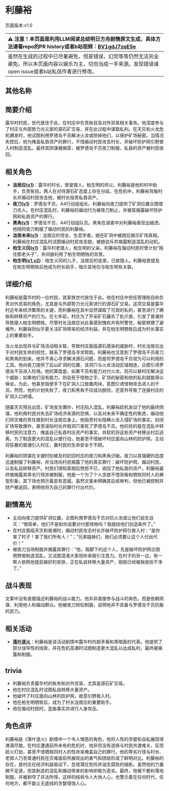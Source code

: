 # 利藤裕
页面版本:v1.0
 

| :warning: 注意！本页面是利用LLM阅读总结明日方舟剧情原文生成，具体方法请看repo的PR history或者b站视频：[BV1gdJ7zqESe](https://www.bilibili.com/video/BV1gdJ7zqESe/)         |
|:----------------------------|
| 虽然在生成的过程中已尽量避免，但是错误，幻觉等等仍然无法完全避免。所以本页面内容以娱乐为主，切勿当成一手来源。发现错误请open issue或者b站私信作者进行修改。|



## 其他名称

## 简要介绍
露华村村民，世代居住于此，在村庄中负责账目及对外贸易相关事务。他深度参与了村庄与外部势力光元家的源石矿交易，并在此过程中谋取私利。在天灾和火龙危机爆发时，他试图利用罗德岛干员解决火龙或除掉他们，以保护矿场秘密。当情况失控后，他为掩盖私吞资产的罪行，不惜煽动村民攻击村长，并破坏防护网引野兽入村制造混乱。最终其阴谋被揭穿，被罗德岛干员夜刀制服，私吞的资产被村民收回。
## 相关角色
-   **泷居应([v1](extended_char_long_ju_ying.md))**：露华村村长，曾是猎人，柏生明的师父。利藤裕是他的村中助手，负责账目。两人在对待源石矿态度上存在分歧。在危机中，利藤裕背叛村长并煽动村民攻击他，被村长指责私吞资产。
-   **夜刀([v1](char_502_nblade.md))**：罗德岛干员，A4行动组组长。利藤裕向夜刀提供了矿洞位置企图借刀杀人。在村庄混乱时，利藤裕的煽动行为被夜刀制止，并被其揭露破坏防护网和私吞资产的罪行。
-   **黑角([v1](char_500_noirc.md))**：罗德岛干员，A4行动组队员。黑角在调查中对利藤裕表现出疑虑。他陪同夜刀制服了煽动村民的利藤裕。
-   **泷居未来([v1](extended_char_long_ju_wei_lai.md))**：泷居应的侄女，生态学者。她在矿洞中被困后揭示矿场真相。利藤裕在村庄混乱时试图煽动村民攻击她，被她驳斥并揭露制造混乱的动机。
-   **柏生义冈([v1](extended_char_bai_sheng_yi_gang.md))**：露华村老猎人，柏生明的父亲。利藤裕在煽动村民时曾计划“拖住那老头子”，并间接利用了柏生明牺牲的背景。
-   **柏生明([v1](extended_char_bai_sheng_ming.md),[v2](../char_v3/extended_char_bai_sheng_ming.md))**：柏生义冈的儿子，泷居应的徒弟，已故猎人。利藤裕曾提及在柏生明牺牲后他成为村长助手，暗示其地位与柏生明有关联。
## 详细介绍
利藤裕是露华村的一位村民，其家族世代居住于此。他在村庄中担任管理账目和负责对外贸易的角色，尤其是与外部势力光元家进行的源石矿交易。这项交易是露华村近年来经济繁荣的关键，而利藤裕在其中显然谋取了可观的私利，甚至进行了瞒账和转移资产的行为。在七年前，村庄为了开采矿石屠杀了犰爪兽，引发了兽潮并导致猎人柏生明牺牲。尽管村长泷居应对此事感到愧疚并有所警觉，秘密修建了避难所，利藤裕则似乎更关注矿场带来的经济利益，并在柏生明牺牲后成为村长事实上的重要助手。

当火龙出现并与矿场活动相关联，导致村庄面临源石感染的威胁时，村长泷居应出于对村民生命的担忧，联系了罗德岛寻求帮助。利藤裕也注意到了罗德岛干员夜刀和黑角的到来。他并不真心寻求解决源石问题，而是将罗德岛干员视为可以利用的工具。他向夜刀提供了后山矿洞的位置，该洞穴与火龙活动区域相连，企图引诱罗德岛干员进入险境。他的算盘是，如果干员有能力对付火龙，则可以替村庄解决这个威胁；如果他们没有能力，则会死于怪物之手，矿场的秘密和他的私利就能得以保全。为此，他甚至指使手下在矿洞入口放置肉块，意图引诱怪物攻击进入的干员。然而，他的计划失败了，夜刀和黑角不仅成功脱险，还意外导致了连接村庄的矿洞入口坍塌。

随着天灾预兆出现，矿场发生爆炸，村庄陷入混乱。利藤裕趁机发动了他的最终阴谋。他利用村民对失去矿场经济来源的恐惧，以及对未来不确定性的焦虑，煽动他们将灾难的责任推到村长泷居应身上。他指责村长隐瞒火龙入侵矿场的事实，封闭矿场导致爆炸，甚至诬陷村长炸毁洞穴害死了罗德岛干员。他的目的是在混乱中转移村民的注意力，掩盖自己私吞村庄资产的事实，并趁机将这些资产转移出村后逃离。为了制造更大的混乱以便行动，他甚至不惜破坏村庄面向山林的防护网，主动将狂暴的兽潮引入村庄，置村民的生命安全于不顾。

利藤裕的阴谋在关键时刻被及时赶回村庄的夜刀和黑角识破。夜刀以其强硬的态度迅速制服了利藤裕，并当场向村民揭露了他的真实罪行：破坏防护网、煽动村民、以及私自转移资产。村民们得知真相后愤怒不已，收回了他私吞的资产。利藤裕最终被揭露其卑劣行径并被制服，他是一个为了个人贪欲不惜背叛和牺牲同村人的典型形象，其下场也预示着恶有恶报。虽然文案未明确其后续审判，但他已被控制并财产被追回，表明他将为自己的罪行付出代价。
## 剧情高光
- 主动向夜刀提供矿洞位置，企图利用罗德岛干员对抗火龙或让他们自生自灭：“很简单，他们不是和你说要对付那怪物吗？我就给他们创造条件了。”
- 在村庄面临天灾和兽潮时，煽动村民攻击村长并破坏防护网引兽入村：“是你害了村子！害了我们所有人！”；“兄弟姐妹们，我们必须要让这个人付出代价！”
- 被夜刀当场制服并揭露其罪行：“他，我脚下的这个人，先是破坏防护网企图用野兽制造混乱，又试图混淆大家视听来吸引注意力。在村子的另一边，有一帮人依照他提前做好的安排，正在私自转移大量资产，刚刚已经被我收拾干净了。”
## 战斗表现
文案中没有直接描述利藤裕的战斗能力。他并非直接参与战斗的角色，而是依赖阴谋、利用他人和煽动群众。他被夜刀轻松制服，说明他并不具备与罗德岛干员抗衡的武力。
## 相关活动
-   **[落叶逐火](../stories/act24side.md)**：利藤裕是该活动剧情中露华村内部矛盾和黑暗面的代表。他提供了部分误导性的线索，并在危机高潮时试图制造更大混乱以达成私利，最终被揭露和制服。
## trivia
- 利藤裕负责露华村的账务和对外贸易，尤其是源石矿交易。
- 他在村庄混乱时试图私自转移大量资产。
- 他破坏了村庄面向山林的防护网，故意引野兽入村。
- 他在柏生明牺牲后，成为了村长泷居应的重要助手。
- 他在煽动村民时，歪曲事实并进行人身攻击。
## 角色点评
利藤裕是《落叶逐火》剧情中一个令人憎恶的角色，他将人性的贪婪和自私展现得淋漓尽致。在村庄遭遇前所未有的危机时，他非但没有选择与村民共渡难关，反而趁火打劫，甚至不惜牺牲同村人的性命来掩盖自己的罪行。他的卑劣行径与村长、老猎人乃至普通村民在灾难面前所展现出的勇气和团结形成了鲜明对比。利藤裕的存在，是村庄在经济利益驱动下，忽视潜在危险并滋生腐败的缩影。虽然他的力量微不足道，但其制造的混乱和煽动带来的影响却极为恶劣。最终，他被干脆利落地制服，并被剥夺了非法所得，这样的结局令人大快人心，也警示着在任何时代，任何地方，都不能让无底线的贪婪侵蚀人心。